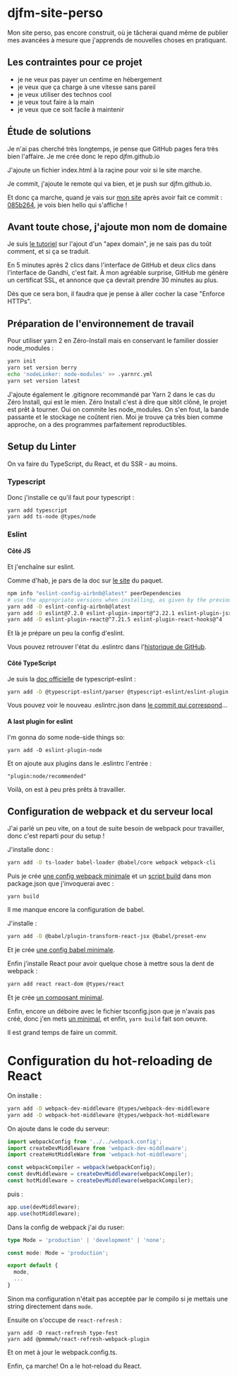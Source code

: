 # djfm-site-perso

Mon site perso, pas encore construit, où je tâcherai quand même de publier mes avancées
à mesure que j'apprends de nouvelles choses en pratiquant.

## Les contraintes pour ce projet

- je ne veux pas payer un centime en hébergement
- je veux que ça charge à une vitesse sans pareil
- je veux utiliser des technos cool
- je veux tout faire à la main
- je veux que ce soit facile à maintenir

## Étude de solutions

Je n'ai pas cherché très longtemps, je pense que GitHub pages fera très bien l'affaire.
Je me crée donc le repo djfm.github.io

J'ajoute un fichier index.html à la raçine pour voir si le site marche.

Je commit, j'ajoute le remote qui va bien, et je push sur djfm.github.io.

Et donc ça marche, quand je vais sur [mon site](https://djfm.github.io/) après avoir fait
ce commit : [085b264](https://github.com/djfm/djfm.github.io/commit/085b264),
je vois bien hello qui s'affiche !

## Avant toute chose, j'ajoute mon nom de domaine

Je suis [le tutoriel](https://docs.github.com/en/pages/configuring-a-custom-domain-for-your-github-pages-site/managing-a-custom-domain-for-your-github-pages-site#configuring-an-apex-domain) sur l'ajout d'un "apex domain",
je ne sais pas du toût comment, et si ça se traduit.

En 5 minutes après 2 clics dans l'interface de GitHub et deux clics dans l'interface de Gandhi, c'est fait.
À mon agréable surprise, GitHub me génère un certificat SSL, et annonce que ça devrait prendre 30 minutes au plus.

Dès que ce sera bon, il faudra que je pense à aller cocher la case "Enforce HTTPs".

## Préparation de l'environnement de travail

Pour utiliser yarn 2 en Zéro-Install mais en conservant le familier
dossier node_modules :

```bash
yarn init
yarn set version berry
echo 'nodeLinker: node-modules' >> .yarnrc.yml
yarn set version latest
```

J'ajoute également le .gitignore recommandé par Yarn 2 dans le cas du Zéro Install,
qui est le mien. Zéro Install c'est à dire que sitôt clôné, le projet est prêt à tourner.
Oui on commite les node_modules. On s'en fout, la bande passante et le stockage ne coûtent
rien. Moi je trouve ça très bien comme approche, on a des programmes parfaitement reproductibles.

## Setup du Linter

On va faire du TypeScript, du React, et du SSR - au moins.

### Typescript

Donc j'installe ce qu'il faut pour typescript :

```
yarn add typescript
yarn add ts-node @types/node
```

### Eslint

#### Côté JS

Et j'enchaîne sur eslint.

Comme d'hab, je pars de la doc sur [le site](https://yarnpkg.com/package/eslint-config-airbnb) du paquet.

```bash
npm info "eslint-config-airbnb@latest" peerDependencies
# use the appropriate versions when installing, as given by the previous command
yarn add -D eslint-config-airbnb@latest
yarn add -D eslint@7.2.0 eslint-plugin-import@^2.22.1 eslint-plugin-jsx-a11y@^6.4.1
yarn add -D eslint-plugin-react@^7.21.5 eslint-plugin-react-hooks@^4
```

Et là je prépare un peu la config d'eslint.

Vous pouvez retrouver l'état du .eslintrc dans l'[historique de GitHub](https://github.com/djfm/djfm.github.io/blob/1c3ce0204dd0dc9c06b85f37fec435580856fcbb/.eslintrc.json).

#### Côté TypeScript

Je suis la [doc officielle](https://github.com/typescript-eslint/typescript-eslint/blob/master/docs/getting-started/linting/README.md) de typescript-eslint :

```bash
yarn add -D @typescript-eslint/parser @typescript-eslint/eslint-plugin
```

Vous pouvez voir le nouveau .eslintrc.json dans [le commit qui correspond](https://github.com/djfm/djfm.github.io/blob/f6a503aaef023f1e41a24576e802054be411bbb5/.eslintrc.json)...

#### A last plugin for eslint

I'm gonna do some node-side things so:

```
yarn add -D eslint-plugin-node
```

Et on ajoute aux plugins dans le .eslintrc l'entrée :

`"plugin:node/recommended"`

Voilà, on est à peu près prêts à travailler.

## Configuration de webpack et du serveur local

J'ai parlé un peu vite, on a tout de suite besoin de webpack
pour travailler, donc c'est reparti pour du setup !

J'installe donc :

```bash
yarn add -D ts-loader babel-loader @babel/core webpack webpack-cli
```

Puis je crée [une config webpack minimale](https://github.com/djfm/djfm.github.io/blob/d259695204c81d2baedc1ef71e1b0b83ca8cf8ba/webpack.config.ts) et un [script build](https://github.com/djfm/djfm.github.io/blob/d259695204c81d2baedc1ef71e1b0b83ca8cf8ba/package.json#L10) dans
mon package.json que j'invoquerai avec :

```
yarn build
```

Il me manque encore la configuration de babel.

J'installe :

```bash
yarn add -D @babel/plugin-transform-react-jsx @babel/preset-env
```

Et je crée [une config babel minimale](https://github.com/djfm/djfm.github.io/blob/d259695204c81d2baedc1ef71e1b0b83ca8cf8ba/babel.config.json).

Enfin j'installe React pour avoir quelque chose à mettre sous la dent de webpack :

```bash
yarn add react react-dom @types/react
```

Et je crée [un composant minimal](https://github.com/djfm/djfm.github.io/blob/d259695204c81d2baedc1ef71e1b0b83ca8cf8ba/src/client/index.tsx).

Enfin, encore un déboire avec le fichier tsconfig.json que
je n'avais pas créé, donc j'en mets [un minimal](https://github.com/djfm/djfm.github.io/blob/d259695204c81d2baedc1ef71e1b0b83ca8cf8ba/tsconfig.json), et enfin, `yarn build` fait son oeuvre.


Il est grand temps de faire un commit.

# Configuration du hot-reloading de React

On installe :

```bash
yarn add -D webpack-dev-middleware @types/webpack-dev-middleware
yarn add -D webpack-hot-middleware @types/webpack-hot-middleware
```

On ajoute dans le code du serveur:

```typescript
import webpackConfig from '../../webpack.config';
import createDevMiddleware from 'webpack-dev-middleware';
import createHotMiddleWare from 'webpack-hot-middleware';

const webpackCompiler = webpack(webpackConfig);
const devMiddleware = createDevMiddleware(webpackCompiler);
const hotMiddleware = createDevMiddleware(webpackCompiler);
```

puis :

```typescript
app.use(devMiddleware);
app.use(hotMiddleware);
```

Dans la config de webpack j'ai du ruser:

```typescript
type Mode = 'production' | 'development' | 'none';

const mode: Mode = 'production';

export default {
  mode,
  ...
}
```

Sinon ma configuration n'était pas acceptée par le compilo
si je mettais une string
directement dans `mode`.

Ensuite on s'occupe de `react-refresh` :

```
yarn add -D react-refresh type-fest
yarn add @pmmmwh/react-refresh-webpack-plugin
```

Et on met à jour le webpack.config.ts.

Enfin, ça marche! On a le hot-reload du React.
